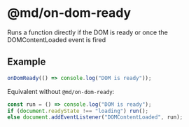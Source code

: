 # @md/on-dom-ready

Runs a function directly if the DOM is ready or once the DOMContentLoaded event is fired

## Example

```ts
onDomReady(() => console.log("DOM is ready"));
```

Equivalent without `@md/on-dom-ready`:

```ts
const run = () => console.log("DOM is ready");
if (document.readyState !== "loading") run();
else document.addEventListener("DOMContentLoaded", run);
```
